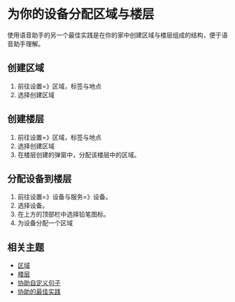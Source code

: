 # 为你的设备分配区域与楼层

使用语音助手的另一个最佳实践是在你的家中创建区域与楼层组成的结构，便于语音助手理解。

## 创建区域

1. 前往设置=》区域，标签与地点
2. 选择创建区域

## 创建楼层

1. 前往设置=》区域，标签与地点
2. 选择创建区域
3. 在楼层创建的弹窗中，分配该楼层中的区域。

## 分配设备到楼层

1. 前往设置=》设备与服务=》设备。
2. 选择设备。
3. 在上方的顶部栏中选择铅笔图标。
4. 为设备分配一个区域

## 相关主题

- [区域](https://www.home-assistant.io/docs/organizing/areas/)
- [楼层](https://www.home-assistant.io/docs/organizing/floors/)
- [协助自定义句子](https://www.home-assistant.io/voice_control/custom_sentences/)
- [协助的最佳实践](https://www.home-assistant.io/voice_control/best_practices/)